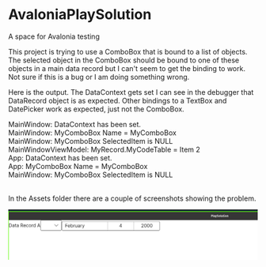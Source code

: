 # AvaloniaPlaySolution
A space for Avalonia testing

This project is trying to use a ComboBox that is bound to a list of objects. The selected object in the ComboBox should be bound 
to one of these objects in a main data record but I can't seem to get the binding to work. Not sure if this is a bug or I am 
doing something wrong.

Here is the output. The DataContext gets set I can see in the debugger that DataRecord object is as expected.  Other bindings to 
a TextBox and DatePicker work as expected, just not the ComboBox.

MainWindow: DataContext has been set.<br>
MainWindow: MyComboBox Name = MyComboBox <br>
MainWindow: MyComboBox SelectedItem is NULL <br>
MainWindowViewModel: MyRecord.MyCodeTable = Item 2 <br>
App: DataContext has been set. <br>
App: MyComboBox Name = MyComboBox <br>
MainWindow: MyComboBox SelectedItem is NULL <br>

<br>
In the Assets folder there are a couple of screenshots showing the problem.

![Output image](/PlaySolution/Assets/avalonia_combobox_bug_output_2022-12-18_09-52.png)
